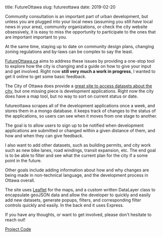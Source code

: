 title: FutureOttawa
slug: futureottawa
date: 2019-02-20

Community consultation is an important part of urban development, but unless you are plugged into your local news (assuming you still *have* local news in your area), community organizations, or check the city website obsessively, it is easy to miss the opportunity to participate to the ones that are important important to you.

At the same time, staying up to date on community design plans, changing  zoning regulations and by-laws can be complex to say the least.

[FutureOttawa.ca](https://futureottawa.ca) aims to address these issues by providing a one-stop tool to explore how the city is changing and a guide on how to give your input and get involved. Right now **still very much a work in progress**, I wanted to get it online to get some basic feedback.

The City of Ottawa does provide a [great site to access datasets about the city](http://data.ottawa.ca/), but one missing piece is development applications. Right now the city does have a map tool, but no way to sort on current status or date.

futureottawa scrapes all of the development applications once a week, and stores them in a mongo database. it keeps track of changes to the status of the applications, so users can see when  it moves from one stage to another.

The goal is to allow users to sign up to be notified when development applications are submitted or changed within a given distance of them, and how and when they can give feedback.

I also want to add other datasets, such as building permits, and city work such as new bike lanes, road windings, transit expansion, etc. The end goal is to be able to filter and see what the current plan for the city if a some point in the future.

Other goals include adding information about how and why changes are being made in non-technical language, and the development process in Ottawa overall.

The site uses [Leaflet](https://leafletjs.com/) for the maps, and a custom written DataLayer class to encapsulate geoJSON data and allow the developer to quickly and easily add new datasets, generate popups, filters, and corresponding filter controls quickly and easily. In the back end it uses Express.

If you have any thoughts, or want to get involved, please don't hesitate to reach out!

[Project Code](https://github.com/matthewauld/futureottawa)
